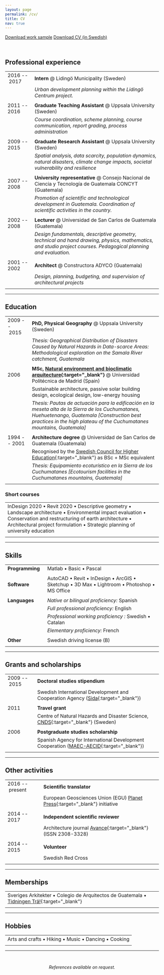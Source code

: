```yaml
---
layout: page
permalink: /cv/
title: CV
nav: true
---
```


<div class="inline">
    <a target="_blank" href="/assets/pdf/AgnesSoto_WorkSample.pdf" class="button" title="Download work sample as PDF">Download work sample</a>
    <a target="_blank" href="/assets/pdf/AgnesSoto_CV.pdf" class="button" title="Download CV as PDF">Download CV (in Swedish)</a>
</div>

&nbsp;

## Professional experience

| | |
|-|-|
| 2016&nbsp;--&nbsp;2017&nbsp;&nbsp; | **Intern** @ Lidingö Municipality (Sweden) |
| | *Urban development planning within the Lidingö Centrum project.* |
| | |
| 2011 -- 2016 | **Graduate Teaching Assistant** @ Uppsala University (Sweden) |
| | *Course coordination, scheme planning, course communication, report grading, process administration* |
| | |
| 2009 -- 2015 | **Graduate Research Assistant** @ Uppsala University (Sweden) |
| | *Spatial analysis, data scarcity, population dynamics, natural disasters, climate change impacts, societal vulnerability and resilience* |
| | |
| 2007 -- 2008 | **University representative** @ Consejo Nacional de Ciencia y Tecnología de Guatemala CONCYT (Guatemala) |
| | *Promotion of scientific and technological development in Guatemala. Coordination of scientific activities in the country.* |
| | |
| 2002 -- 2008 | **Lecturer** @ Universidad de San Carlos de Guatemala (Guatemala) |
| | *Design fundamentals, descriptive geometry, technical and hand drawing, physics, mathematics, and studio project courses. Pedagogical planning and evaluation.* |
| | |
| 2001 -- 2002 | **Architect** @ Constructora ADYCO (Guatemala) |
| | *Design, planning, budgeting, and supervision of architectural projects* |
| | |

---

## Education

| | |
|-|-|
| 2009&nbsp;--&nbsp;2015&nbsp;&nbsp; | **PhD, Physical Geography** @ Uppsala University (Sweden) |
| | *Thesis: Geographical Distribution of Disasters Caused by Natural Hazards in Data-scarce Areas: Methodological exploration on the Samala River catchment, Guatemala* |
| | |
| 2006 | **MSc, [Natural environment and bioclimatic arquitecture](https://www.mayab.com/mayab-presencial/){:target="_blank"}** @ Universidad Politécnica de Madrid (Spain) |
| | Sustainable architecture, passive solar building design, ecological design, low-energy housing |
| | *Thesis: Pautas de actuación para la edificación en la meseta alta de la Sierra de los Cuchumatanes, Huehuetenango, Guatemala [Construction best practices in the high plateau of the Cuchumatanes mountains, Guatemala]* |
| | |
| 1994 -- 2001 | **Architecture degree** @ Universidad de San Carlos de Guatemala (Guatemala) |
| | Recognised by the [Swedish Council for Higher Education](https://www.uhr.se/en/){:target="_blank"} as BSc + MSc equivalent |
| | *Thesis: Equipamiento ecoturístico en la Sierra de los Cuchumatanes [Ecotourism facilities in the Cuchumatanes mountains, Guatemala]* |
| | |

### Short courses

| |
|-|
| InDesign 2020 • Revit 2020 • Descriptive geometry • Landscape architecture • Environmental impact evaluation • Conservation and restructuring of earth architecture • Architectural project formulation • Strategic planning of university education |
| |

---

## Skills

| | |
|-|-|
| **Programming**&nbsp;&nbsp; | Matlab • Basic • Pascal |
| | |
| **Software** | AutoCAD • Revit • InDesign • ArcGIS • Sketchup • 3D Max • Lightroom • Photoshop • MS Office |
| | |
| **Languages** | *Native or bilingual proficiency:* Spanish |
| | *Full professional proficiency:* English |
| | *Professional working proficiency :* Swedish • Catalan |
| | *Elementary proficiency:* French |
| | |
| **Other** | Swedish driving license (B) |
| | |

---

## Grants and scholarships

| | |
|-|-|
| 2009&nbsp;--&nbsp;2015&nbsp;&nbsp; | **Doctoral studies stipendium** |
| | Swedish International Development and Cooperation Agency ([Sida](https://www.sida.se/en){:target="_blank"}) |
| | |
| 2011 | **Travel grant** |
| | Centre of Natural Hazards and Disaster Science, [CNDS](https://www.cnds.se/){:target="_blank"} (Sweden) |
| | |
| 2006 | **Postgraduate studies scholarship** |
| | Spanish Agency for International Development Cooperation ([MAEC-AECID](https://www.aecid.es/EN/grants-and-assistantships){:target="_blank"}) |
| | |

---

## Other activities

| | |
|-|-|
| 2016&nbsp;--&nbsp;present&nbsp;&nbsp; | **Scientific translator** |
| | European Geosciences Union (EGU) [Planet Press](https://www.egu.eu/education/planet-press/){:target="_blank"} initiative |
| | |
| 2014 -- 2017 | **Independent scientific reviewer** |
| | Architecture journal [Avance](https://farusac.edu.gt/investigacion/eventos/){:target="_blank"} (ISSN 2308-3328) |
| | |
| 2014 -- 2015 | **Volunteer** |
| | Swedish Red Cross |
| | |

---

## Memberships

| |
|-|
| Sveriges Arkitekter • Colegio de Arquitectos de Guatemala • [Tidningen Trä!](https://www.svenskttra.se/publikationer-start/tidningen-tra/){:target="_blank"}  |
| |

---

## Hobbies

| |
|-|
| Arts and crafts • Hiking • Music • Dancing • Cooking |
| |

---

&nbsp;

<p align="center">
    <i>References available on request.</i>
</p>
